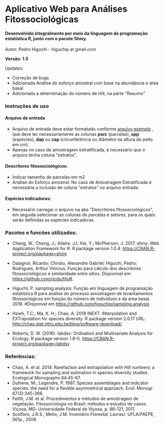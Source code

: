 # Aplicativo Web para Análises Fitossociológicas

#### Desenvolvido integralmente por meio da linguagem de programação estatística R, junto com o pacote Shiny.

Autor: Pedro Higuchi - higuchip at gmail.com 

**Versão: 1.5**

Updates:

* Correção de bugs
* Adicionada Análise do esforço amostral com base na abundância e área basal
* Adicionada a determinação do número de Hill, na parte "Resumo"


### Instruções de uso

#### Arquivo de entrada
* Arquivo de entrada deve estar formatado conforme [arquivo exemplo](https://raw.githubusercontent.com/higuchip/FitoCom/master/dados_exemplo.csv)
, que deve ter necessariamente as colunas **parc** (parcelas), **spp** (espécies), **dap** ou **cap** (circunferência ou diâmetro na altura do peito em cm).
* Apenas no caso de amostragem estratificada, é necessário que o arquivo tenha coluna "estratos".

#### Descritores fitossociológicos:

* Indicar tamanho de parcelas em m2
* Análise do Esforço amostral: No caso de Amostragem Estratificada é necessária a inclusão de coluna "estratos" no arquivo entrada.


#### Espécies indicadoras:

* Necessário carregar o arquivo na aba "Descritores fitossociológicos", em seguida selecionar as colunas de parcelas e setores, para os quais serão definidas as espécies indicadoras.

### Pacotes e funcões utilizados:

*  Chang, W.; Cheng, J.; Allaire, JJ; Xie, Y.;  McPherson, J.  2017. shiny: Web Application Framework for R. R package version
  1.0.4. https://CRAN.R-project.org/package=shiny

* Dalagnol, Ricardo; Christo, Alexandre Gabriel; Higuchi, Pedro; Rodrigues, Arthur Vinicius. 
Função para cálculo dos descritores fitossociológicos e similaridade entre sítios. Disponível em: https://github.com/ricds/fitoR.

* Higuchi, P. sampling.analysis: Função em linguagem de programação estatística R para análise do processo amostragem de levantamentos fitossociógicos em função do número de indivíduos e da área basal. 2019. #Disponvel em https://github.com/higuchip/sampling.analysis

* Hsieh, T.C.;  Ma, K. H.; Chao. A. 2018 iNEXT: iNterpolation and EXTrapolation for
species diversity. R package version 2.0.17 URL:
  http://chao.stat.nthu.edu.tw/blog/software-download/.

*  Roberts, D. W. (2016). labdsv: Ordination and Multivariate Analysis
  for Ecology. R package version 1.8-0.
  https://CRAN.R-project.org/package=labdsv

                

### Referências:

* Chao, A. et al. 2014. Rarefaction and extrapolation with Hill numbers: a framework for sampling and estimation in species diversity studies. Ecological Monographs 84:45-67.
* Dufrene, M.; Legendre, P. 1997. Species assemblages and indicator species: the need for a flexible asymmetrical approach. Ecol. Monogr. 67(3):345-366.
* Felfili, J.M. et al. Procedimentos e métodos de amostragem de vegetação. Fitossociologia no Brasil: métodos e estudos de casos. Viçosa, MG: Universidade Federal de Viçosa, p. 86-121, 2011.
* Scolforo, J.R.S.; Mello, J.M. Inventário Florestal. Lavras/: UFLA/FAEPE, 561p., 2006